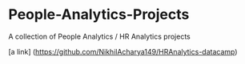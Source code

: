 # People-Analytics-Projects

A collection of People Analytics / HR Analytics projects

[a link] (https://github.com/NikhilAcharya149/HRAnalytics-datacamp)
